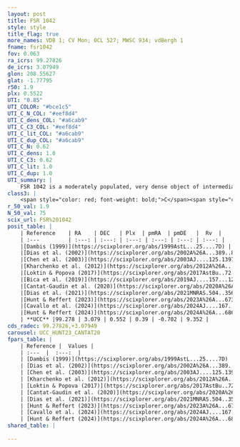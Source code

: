 ```yaml
---
layout: post
title: FSR 1042
style: style
title_flag: true
more_names: VDB 1; CV Mon; OCL 527; MWSC 934; vdBergh 1
fname: fsr1042
fov: 0.063
ra_icrs: 99.27826
de_icrs: 3.07949
glon: 208.55627
glat: -1.77795
r50: 1.9
plx: 0.5522
UTI: "0.85"
UTI_COLOR: "#bce1c5"
UTI_C_N_COL: "#eef8d4"
UTI_C_dens_COL: "#a6cab9"
UTI_C_C3_COL: "#eef8d4"
UTI_C_lit_COL: "#a6cab9"
UTI_C_dup_COL: "#a6cab9"
UTI_C_N: 0.62
UTI_C_dens: 1.0
UTI_C_C3: 0.62
UTI_C_lit: 1.0
UTI_C_dup: 1.0
UTI_summary: |
    FSR 1042 is a moderately populated, very dense object of intermediate C3 quality. It is very well-studied in the literature.
class3: |
    <span style="color: red; font-weight: bold;">C</span><span style="color: green; font-weight: bold;">A</span>
r_50_val: 1.9
N_50_val: 75
scix_url: FSR%201042
posit_table: |
    | Reference    | RA    | DEC   | Plx  | pmRA  | pmDE   |  Rv  |
    | :---         | :---: | :---: | :---: | :---: | :---: | :---: |
    |[Dambis (1999)](https://scixplorer.org/abs/1999AstL...25....7D) | 99.25 | 3.067 | -- | -- | -- | -- |
    |[Dias et al. (2002)](https://scixplorer.org/abs/2002A%26A...389..871D) | 99.25 | 3.067 | -- | 3.76 | -4.78 | 16.4 |
    |[Chen et al. (2003)](https://scixplorer.org/abs/2003AJ....125.1397C) | 99.232 | 3.119 | -- | -4.78 | -3.63 | 18.9 |
    |[Kharchenko et al. (2012)](https://scixplorer.org/abs/2012A%26A...543A.156K) | 99.255 | 3.07 | -- | -0.29 | -0.53 | -- |
    |[Loktin & Popova (2017)](https://scixplorer.org/abs/2017AstBu..72..257L) | 99.255 | 3.068 | -- | -0.088 | -0.096 | 19.3 |
    |[Bica et al. (2019)](https://scixplorer.org/abs/2019AJ....157...12B) | 99.282 | 3.089 | -- | -- | -- | -- |
    |[Cantat-Gaudin et al. (2020)](https://scixplorer.org/abs/2020A%26A...640A...1C) | 99.275 | 3.078 | 0.523 | 0.396 | -0.771 | -- |
    |[Dias et al. (2021)](https://scixplorer.org/abs/2021MNRAS.504..356D) | 99.281 | 3.074 | 0.521 | 0.343 | -0.786 | -- |
    |[Hunt & Reffert (2023)](https://scixplorer.org/abs/2023A%26A...673A.114H) | 99.273 | 3.079 | 0.554 | 0.388 | -0.711 | 9.351 |
    |[Cavallo et al. (2024)](https://scixplorer.org/abs/2024AJ....167...12C) | 99.282 | 3.074 | 0.555 | -- | -- | -- |
    |[Hunt & Reffert (2024)](https://scixplorer.org/abs/2024A%26A...686A..42H) | 99.273 | 3.079 | 0.554 | 0.388 | -0.711 | 9.351 |
    | **UCC** |99.278 | 3.079 | 0.552 | 0.39 | -0.702 | 9.352 | 
cds_radec: 99.27826,+3.07949
carousel: UCC_HUNT23_CANTAT20
fpars_table: |
    | Reference |  Values |
    | :---  |  :---:  |
    | [Dambis (1999)](https://scixplorer.org/abs/1999AstL...25....7D) | `E_B-V_=0.684, DM0=10.8, log_age_=7.9` |
    | [Dias et al. (2002)](https://scixplorer.org/abs/2002A%26A...389..871D) | `E(B-V)=0.71, Dist=1687.0, Age=8.025` |
    | [Chen et al. (2003)](https://scixplorer.org/abs/2003AJ....125.1397C) | `HDis=1687, Age=0.1` |
    | [Kharchenko et al. (2012)](https://scixplorer.org/abs/2012A%26A...543A.156K) | `e_bv=0.729, distance=1490, log_age=8.315` |
    | [Loktin & Popova (2017)](https://scixplorer.org/abs/2017AstBu..72..257L) | `E(B-V)=0.683, Dmod=10.966, logt=8.028` |
    | [Cantat-Gaudin et al. (2020)](https://scixplorer.org/abs/2020A%26A...640A...1C) | `AVNN=1.89, DMNN=11.45, AgeNN=7.61` |
    | [Dias et al. (2021)](https://scixplorer.org/abs/2021MNRAS.504..356D) | `Av=2.299, Dist=1716, logage=7.713, [Fe/H]=0.318` |
    | [Hunt & Reffert (2023)](https://scixplorer.org/abs/2023A%26A...673A.114H) | `AV50=2.367, diffAV50=2.098, MOD50=11.15, logAge50=8.242` |
    | [Cavallo et al. (2024)](https://scixplorer.org/abs/2024AJ....167...12C) | `AV50=2.28, dMod50=11.39, logAge50=8.58, [Fe/H]50=0.57` |
    | [Hunt & Reffert (2024)](https://scixplorer.org/abs/2024A%26A...686A..42H) | `MassJ=400.941` |
shared_table: |
    
---
```

